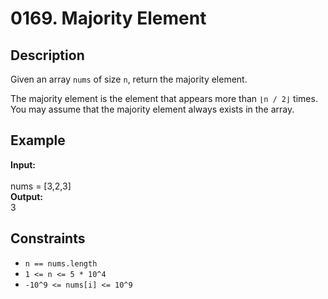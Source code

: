 # 0169. Majority Element

## Description

Given an array `nums` of size `n`, return the majority element.

The majority element is the element that appears more than `⌊n / 2⌋` times. You may assume that the majority element always exists in the array.

## Example

**Input:**  
<br>
nums = [3,2,3]
<br>
**Output:**
<br>
3

## Constraints

- `n == nums.length`
- `1 <= n <= 5 * 10^4`
- `-10^9 <= nums[i] <= 10^9`


